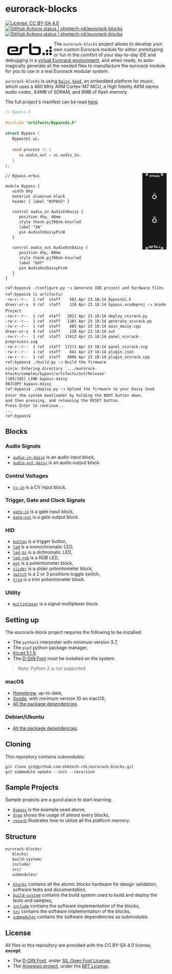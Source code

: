 # eurorack-blocks

[![License: CC BY-SA 4.0](https://img.shields.io/badge/License-CC%20BY--SA%204.0-lightgrey.svg)](https://creativecommons.org/licenses/by-sa/4.0/)
[<!--lint ignore no-dead-urls-->![GitHub Actions status | ohmtech-rdi/eurorack-blocks](https://github.com/ohmtech-rdi/eurorack-blocks/workflows/Ubuntu%2020.04/badge.svg)](https://github.com/ohmtech-rdi/eurorack-blocks/actions?workflow=Ubuntu%2020.04)
[<!--lint ignore no-dead-urls-->![GitHub Actions status | ohmtech-rdi/eurorack-blocks](https://github.com/ohmtech-rdi/eurorack-blocks/workflows/macOS%2010.15/badge.svg)](https://github.com/ohmtech-rdi/eurorack-blocks/actions?workflow=macOS%2010.15)

<img align="left" width="30%" src="./erb-logo.svg">

The `eurorack-blocks` project allows to develop your own custom Eurorack module for either
prototyping or fun in the comfort of your day-to-day IDE and debugging in a
[virtual Eurorack environment](https://vcvrack.com),
and when ready, to auto-magically generate all the needed files to manufacture
the eurorack module for you to use in a real Eurorack modular system.

`eurorack-blocks` is using [`Daisy Seed`](https://www.electro-smith.com/daisy/daisy),
an embedded platform for music, which uses
a 480 MHz ARM Cortex-M7 MCU, a High fidelity AKM stereo audio codec, 64MB of SDRAM,
and 8MB of flash memory.

The full project's manifest can be read [here](manifest.md).


```cpp
// Bypass.h

#include "artifacts/BypassUi.h"

struct Bypass {
   BypassUi ui;

   void process () {
      ui.audio_out = ui.audio_in;
   }
};
```

<img align="right" width="15%" src="./samples/bypass/screenshot.png">

```erb
// Bypass.erbui

module Bypass {
   width 8hp
   material aluminum black
   header { label "BYPASS" }

   control audio_in AudioInDaisy {
      position 4hp, 40mm
      style thonk.pj398sm.knurled
      label "IN"
      pin AudioInDaisyPin0
   }

   control audio_out AudioOutDaisy {
      position 4hp, 80mm
      style thonk.pj398sm.knurled
      label "OUT"
      pin AudioOutDaisyPin0
   }
}
```

```console
raf:bypass$ ./configure.py 👈 Generate IDE project and hardware files
raf:bypass$ ls artifacts/
-rw-r--r--  1 raf  staff    582 Apr 23 18:14 BypassUi.h
drwxr-xr-x  4 raf  staff    128 Apr 23 18:14 bypass.xcodeproj 👈 Xcode Project
-rw-r--r--  1 raf  staff   2011 Apr 23 18:14 deploy_vcvrack.py
-rw-r--r--  1 raf  staff   1281 Apr 23 18:14 generate_vcvrack.py
-rw-r--r--  1 raf  staff    685 Apr 23 18:14 main_daisy.cpp
drwxr-xr-x  4 raf  staff    128 Apr 23 18:14 out
-rw-r--r--  1 raf  staff  17412 Apr 23 18:14 panel_vcvrack-preprocess.svg
-rw-r--r--  1 raf  staff  17271 Apr 23 18:14 panel_vcvrack.svg
-rw-r--r--  1 raf  staff    641 Apr 23 18:14 plugin.json
-rw-r--r--  1 raf  staff   4806 Apr 23 18:14 plugin_vcvrack.cpp
raf:bypass$ ./build.py 👈 Build the firmware
ninja: Entering directory `.../eurorack-blocks/samples/bypass/artifacts/out/Release'
[185/185] LINK bypass-daisy
OBJCOPY bypass-daisy
raf:bypass$ ./deploy.py 👈 Upload the firmware to your Daisy Seed
Enter the system bootloader by holding the BOOT button down,
and then pressing, and releasing the RESET button.
Press Enter to continue...
...
raf:bypass$
```


## Blocks

### Audio Signals

- [`audio-in-daisy`](./blocks/audio-in-daisy/documentation/) is an audio input block,
- [`audio-out-daisy`](./blocks/audio-out-daisy/documentation/) is an audio output block.

### Control Voltages

- [`cv-in`](./blocks/cv-in/documentation/) is a CV input block.

### Trigger, Gate and Clock Signals

- [`gate-in`](./blocks/gate-in/documentation/) is a gate input block,
- [`gate-out`](./blocks/gate-out/) is a gate output block.

### HID

- [`button`](./blocks/button/documentation/) is a trigger button,
- [`led`](./blocks/led/documentation/) is a monochromatic LED,
- [`led-bi`](./blocks/led-bi/documentation/) is a dichromatic LED,
- [`led-rgb`](./blocks/led-rgb/documentation/) is a RGB LED,
- [`pot`](./blocks/pot/documentation/) is a potentiometer block,
- [`slider`](./blocks/slider/) is a slider potentiometer block,
- [`switch`](./blocks/switch/documentation/) is a 2 or 3 positions toggle switch,
- [`trim`](./blocks/trim/documentation/) is a trim potentiometer block.

### Utility

- [`multiplexer`](./blocks/multiplexer/documentation/) is a signal multiplexer block.


## Setting up

The eurorack-block project requires the following to be installed:

- The `python3` interpreter with minimum version 3.7,
- The `pip3` python package manager,
- [Kicad 5.1.9](http://kicad-pcb.org/download/),
- The [D-DIN Font](./include/erb/vcvrack/design/d-din) must be installed on the system.

> Note: Python 2 is not supported.

### macOS

- [Homebrew](https://brew.sh), up-to-date,
- [Xcode](https://developer.apple.com/xcode/), with minimum version 10 on macOS,
- [All the package dependencies](https://github.com/ohmtech-rdi/eurorack-blocks/blob/main/.github/workflows/macos_10_15.yml#L42-L47).

### Debian/Ubuntu

- [All the package dependencies](https://github.com/ohmtech-rdi/eurorack-blocks/blob/main/.github/workflows/ubuntu_20_04.yml#L42-L49).


## Cloning

This repository contains submodules:

    git clone git@github.com:ohmtech-rdi/eurorack-blocks.git
    git submodule update --init --recursive


## Sample Projects

Sample projects are a good place to start learning:

- [`bypass`](./samples/bypass/) is the example used above,
- [`drop`](./samples/drop/) shows the usage of almost every blocks,
- [`reverb`](./samples/reverb/) illustrates how to utilize all the platform memory.


## Structure

```
eurorack-blocks/
   blocks/
   build-system/
   include/
   src/
   submodules/
```

- [`blocks`](./blocks/) contains all the atomic blocks hardware for design validation, software tests and documentation,
- [`build-system`](./build-system/) contains the build system used to build and deploy
   the tests and samples,
- [`include`](./include/) contains the software implementation of the blocks,
- [`src`](./src/) contains the software implementation of the blocks,
- [`submodules`](./submodules/) contains the software dependencies as submodules.


## License

All files in this repository are provided with the CC BY-SA 4.0 license, **except**:

- The [D-DIN Font](./include/erb/vcvrack/design/d-din),
   under [SIL Open Font License](./include/erb/vcvrack/design/d-din/SIL%20Open%20Font%20License.txt),
- The [Arpeggio project](https://github.com/textX/Arpeggio), under the [MIT License](https://textx.github.io/Arpeggio/stable/about/license/).
